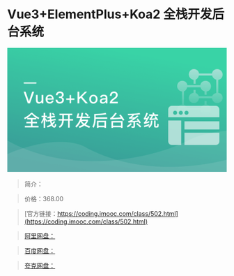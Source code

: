 # Vue3+ElementPlus+Koa2 全栈开发后台系统

![img](../../assets/60793fca09fde18b05400304.png)

> 简介：

> 价格：368.00

> [官方链接：https://coding.imooc.com/class/502.html](https://coding.imooc.com/class/502.html)

> [阿里网盘：]()

> [百度网盘：]()

> [夸克网盘：]()
